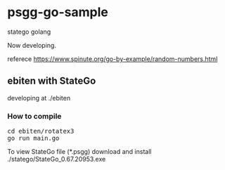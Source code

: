 # psgg-go-sample
statego golang 

Now developing.

referece
https://www.spinute.org/go-by-example/random-numbers.html

## ebiten with StateGo

developing at ./ebiten

### How to compile

<pre>
cd ebiten/rotatex3
go run main.go 
</pre>

To view StateGo file (*.psgg) download and install ./statego/StateGo_0.67.20953.exe 

